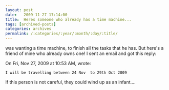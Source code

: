 ```yaml
---
layout: post
date:	2009-11-27 17:14:00
title:  Heres someone who already has a time machine...
tags: [archived-posts]
categories: archives
permalink: /:categories/:year/:month/:day/:title/
---
```

<LJ user="prashanthks"> was wanting a time machine, to finish all the tasks that he has. But here's a friend of mine who already owns one! I sent an email and got this reply:


On Fri, Nov 27, 2009 at 10:53 AM, <xyz> wrote:

    I will be travelling between 24 Nov  to 29th Oct 2009 


If this person is not careful, they could wind up as an infant....
